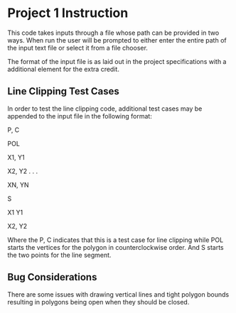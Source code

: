 Project 1 Instruction
===

This code takes inputs through a file whose path can be provided in two ways.
When run the user will be prompted to either enter the entire path of the input text file or select it from a file chooser.

The format of the input file is as laid out in the project specifications with a additional element for the extra credit.

Line Clipping Test Cases
---
In order to test the line clipping code, additional test cases may be appended to the input file in the following format:

P, C

POL

X1, Y1

X2, Y2
.
.
.

XN, YN

S

X1 Y1

X2, Y2


Where the P, C indicates that this is a test case for line clipping while POL starts the vertices for the polygon in counterclockwise order. And S starts the two points for the line segment.

Bug Considerations
---
There are some issues with drawing vertical lines and tight polygon bounds resulting in polygons being open when they should be closed.
